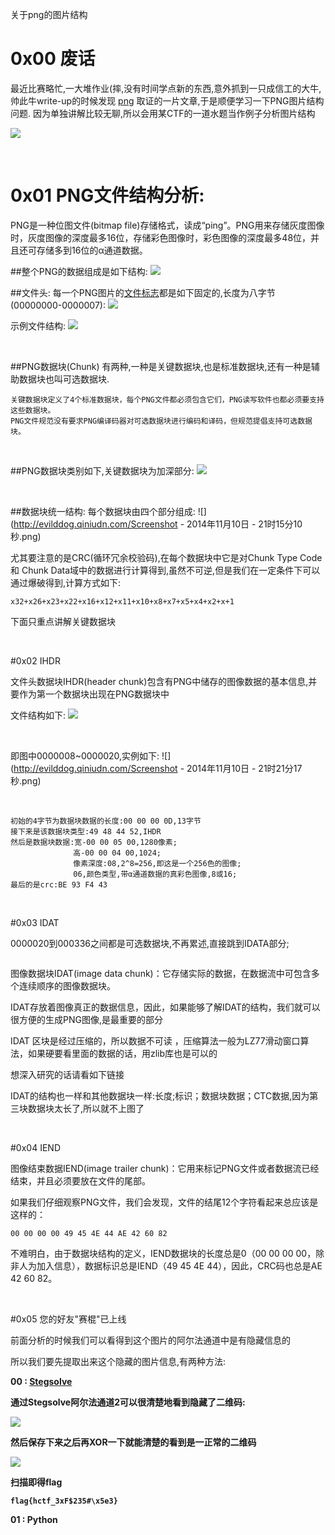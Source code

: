 
关于png的图片结构
<!--more -->

# 0x00 废话

最近比赛略忙,一大堆作业(摔,没有时间学点新的东西,意外抓到一只成信工的大牛,帅此牛write-up的时候发现 [png](http://appleu0.sinaapp.com/?p=194) 取证的一片文章,于是顺便学习一下PNG图片结构问题.
因为单独讲解比较无聊,所以会用某CTF的一道水题当作例子分析图片结构

![](http://evilddog.qiniudn.com/stego_final.png)

<br/>


# 0x01  PNG文件结构分析:

PNG是一种位图文件(bitmap file)存储格式，读成“ping”。PNG用来存储灰度图像时，灰度图像的深度最多16位，存储彩色图像时，彩色图像的深度最多48位，并且还可存储多到16位的α通道数据。


##整个PNG的数据组成是如下结构:
![](http://evilddog.qiniudn.com/PNG-struct.png)

##文件头:
每一个PNG图片的[文件标志](http://err02.com/2014/11/09/file-header/)都是如下固定的,长度为八字节(00000000-0000007):
![](http://evilddog.qiniudn.com/PNG-header.png)

示例文件结构:
![](http://evilddog.qiniudn.com/png-head-example.png)

<br/>

##PNG数据块(Chunk)
有两种,一种是关键数据块,也是标准数据块,还有一种是辅助数据块也叫可选数据块.

```
关键数据块定义了4个标准数据块，每个PNG文件都必须包含它们，PNG读写软件也都必须要支持这些数据块。
PNG文件规范没有要求PNG编译码器对可选数据块进行编码和译码，但规范提倡支持可选数据块。
```

<br/>

##PNG数据块类别如下,关键数据块为加深部分:
![](http://evilddog.qiniudn.com/data-struct.png)

<br/>

##数据块统一结构:
每个数据块由四个部分组成:
![](http://evilddog.qiniudn.com/Screenshot - 2014年11月10日 - 21时15分10秒.png)

尤其要注意的是CRC(循环冗余校验码),在每个数据块中它是对Chunk Type Code 和 Chunk Data域中的数据进行计算得到,虽然不可逆,但是我们在一定条件下可以通过爆破得到,计算方式如下:

```
x32+x26+x23+x22+x16+x12+x11+x10+x8+x7+x5+x4+x2+x+1
```
下面只重点讲解关键数据块

<br/>


#0x02  IHDR

文件头数据块IHDR(header chunk)包含有PNG中储存的图像数据的基本信息,并要作为第一个数据块出现在PNG数据块中

文件结构如下:
![](http://evilddog.qiniudn.com/IHDR.png)


<br/>

即图中0000008~0000020,实例如下:
![](http://evilddog.qiniudn.com/Screenshot - 2014年11月10日 - 21时21分17秒.png)

<br/>

```
初始的4字节为数据块数据的长度:00 00 00 0D,13字节
接下来是该数据块类型:49 48 44 52,IHDR
然后是数据块数据:宽-00 00 05 00,1280像素;
              高-00 00 04 00,1024;
              像素深度:08,2^8=256,即这是一个256色的图像;
              06,颜色类型,带α通道数据的真彩色图像,8或16;
最后的是crc:BE 93 F4 43
```

<br/>


#0x03 IDAT

0000020到000336之间都是可选数据块,不再累述,直接跳到IDATA部分;

![]()


图像数据块IDAT(image data chunk)：它存储实际的数据，在数据流中可包含多个连续顺序的图像数据块。


IDAT存放着图像真正的数据信息，因此，如果能够了解IDAT的结构，我们就可以很方便的生成PNG图像,是最重要的部分


IDAT 区块是经过压缩的，所以数据不可读 ，压缩算法一般为LZ77滑动窗口算法，如果硬要看里面的数据的话，用zlib库也是可以的

想深入研究的话请看如下链接

[](http://www.web-tinker.com/article/20471.html)
[](http://jens.quicknote.de/comp/LZ77-JensMueller.pdf)

IDAT的结构也一样和其他数据块一样:长度;标识；数据块数据；CTC数据,因为第三块数据块太长了,所以就不上图了

<br/>


#0x04  IEND

图像结束数据IEND(image trailer chunk)：它用来标记PNG文件或者数据流已经结束，并且必须要放在文件的尾部。


如果我们仔细观察PNG文件，我们会发现，文件的结尾12个字符看起来总应该是这样的：

```
00 00 00 00 49 45 4E 44 AE 42 60 82
```

不难明白，由于数据块结构的定义，IEND数据块的长度总是0（00 00 00 00，除非人为加入信息），数据标识总是IEND（49 45 4E 44），因此，CRC码也总是AE 42 60 82。

<br/>


#0x05  您的好友"赛棍"已上线

前面分析的时候我们可以看得到这个图片的阿尔法通道中是有隐藏信息的

所以我们要先提取出来这个隐藏的图片信息,有两种方法:

<b>00 : [Stegsolve](http://www.wechall.net/forum-t527/Stegsolve_1_3.html)

通过Stegsolve阿尔法通道2可以很清楚地看到隐藏了二维码:


![](http://evilddog.qiniudn.com/阿尔法通道.png)


然后保存下来之后再XOR一下就能清楚的看到是一正常的二维码


![](http://evilddog.qiniudn.com/flag.png)

扫描即得flag

```
flag{hctf_3xF$235#\x5e3}
```

<b>01 : Python